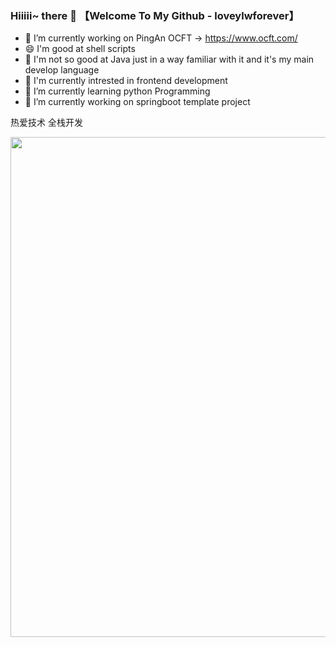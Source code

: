 ### Hiiiii~ there 👋 【Welcome To My Github - loveylwforever】

- 🔭 I’m currently working on PingAn OCFT -> https://www.ocft.com/
- 😄 I'm good at shell scripts
- 👯 I'm not so good at Java just in a way familiar with it and it's my main develop language
- 🌱 I'm currently intrested in frontend development
- 🤔 I’m currently learning python Programming
- 🌱 I’m currently working on springboot template project

热爱技术
全栈开发

<!--
**loveylwforever/loveylwforever** is a ✨ _special_ ✨ repository because its `README.md` (this file) appears on your GitHub profile.

Here are some ideas to get you started:

- 🔭 I’m currently working on springboot template
- 🌱 I’m currently learning python
- 👯 I’m looking to collaborate on ...
- 🤔 I’m looking for help with ...
- 💬 Ask me about ...
- 📫 How to reach me: ...
- 😄 Pronouns: ...
- ⚡ Fun fact: ...
-->

<img width="800px" src="https://github-readme-stats-git-masterrstaa-rickstaa.vercel.app/api?username=loveylwforever&hide_title=true&hide_border=true&show_icons=true&include_all_commits=true&line_height=21text_color=000&icon_color=000&bg_color=0,ea6161,ffc64d,fffc4d,52fa5a&theme=graywhite" />
